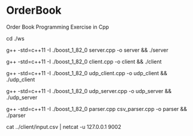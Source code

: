 # OrderBook
Order Book Programming Exercise in Cpp

cd ./ws

g++ -std=c++11  -I ./boost_1_82_0 server.cpp -o server && ./server



g++ -std=c++11  -I ./boost_1_82_0 client.cpp -o client && ./client


g++ -std=c++11  -I ./boost_1_82_0 udp_client.cpp -o udp_client && ./udp_client

g++ -std=c++11  -I ./boost_1_82_0 udp_server.cpp -o udp_server && ./udp_server

g++ -std=c++11  -I ./boost_1_82_0 parser.cpp csv_parser.cpp  -o parser && ./parser


cat ../client/input.csv | netcat -u 127.0.0.1 9002

